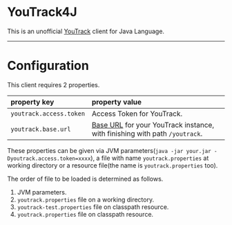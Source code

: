 YouTrack4J
===

This is an unofficial [YouTrack](https://www.jetbrains.com/youtrack/) client for Java Language.


---

Configuration
===

This client requires 2 properties.

property key|property value
:--|:--
`youtrack.access.token`|Access Token for YouTrack.
`youtrack.base.url`|[Base URL](https://www.jetbrains.com/help/youtrack/standalone/YouTrack-REST-API-Reference.html) for your YouTrack instance, with finishing with path `/youtrack`.

These properties can be given via JVM parameters(`java -jar your.jar -Dyoutrack.access.token=xxxx`),
a file with name `youtrack.properties` at working directory
or a resource file(the name is `youtrack.properties` too).

The order of file to be loaded is determined as follows.

1. JVM parameters.
1. `youtrack.properties` file on a working directory.
1. `youtrack-test.properties` file on classpath resource.
1. `youtrack.properties` file on classpath resource.


